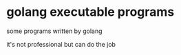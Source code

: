 # golang executable programs

some programs written by golang 

it's not professional but can do the job
